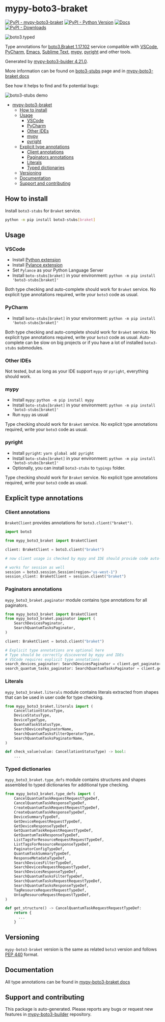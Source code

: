 <a id="mypy-boto3-braket"></a>

# mypy-boto3-braket

[![PyPI - mypy-boto3-braket](https://img.shields.io/pypi/v/mypy-boto3-braket.svg?color=blue)](https://pypi.org/project/mypy-boto3-braket)
[![PyPI - Python Version](https://img.shields.io/pypi/pyversions/mypy-boto3-braket.svg?color=blue)](https://pypi.org/project/mypy-boto3-braket)
[![Docs](https://img.shields.io/readthedocs/mypy-boto3-builder.svg?color=blue)](https://mypy-boto3-builder.readthedocs.io/)
[![PyPI - Downloads](https://img.shields.io/pypi/dw/mypy-boto3-braket?color=blue)](https://pypistats.org/packages/mypy-boto3-braket)

![boto3.typed](https://github.com/vemel/mypy_boto3_builder/raw/master/logo.png)

Type annotations for
[boto3.Braket 1.17.102](https://boto3.amazonaws.com/v1/documentation/api/1.17.102/reference/services/braket.html#Braket)
service compatible with [VSCode](https://code.visualstudio.com/),
[PyCharm](https://www.jetbrains.com/pycharm/),
[Emacs](https://www.gnu.org/software/emacs/),
[Sublime Text](https://www.sublimetext.com/),
[mypy](https://github.com/python/mypy),
[pyright](https://github.com/microsoft/pyright) and other tools.

Generated by
[mypy-boto3-buider 4.21.0](https://github.com/vemel/mypy_boto3_builder).

More information can be found on
[boto3-stubs](https://pypi.org/project/boto3-stubs/) page and in
[mypy-boto3-braket docs](https://vemel.github.io/boto3_stubs_docs/mypy_boto3_braket/)

See how it helps to find and fix potential bugs:

![boto3-stubs demo](https://github.com/vemel/mypy_boto3_builder/raw/master/demo.gif)

- [mypy-boto3-braket](#mypy-boto3-braket)
  - [How to install](#how-to-install)
  - [Usage](#usage)
    - [VSCode](#vscode)
    - [PyCharm](#pycharm)
    - [Other IDEs](#other-ides)
    - [mypy](#mypy)
    - [pyright](#pyright)
  - [Explicit type annotations](#explicit-type-annotations)
    - [Client annotations](#client-annotations)
    - [Paginators annotations](#paginators-annotations)
    - [Literals](#literals)
    - [Typed dictionaries](#typed-dictionaries)
  - [Versioning](#versioning)
  - [Documentation](#documentation)
  - [Support and contributing](#support-and-contributing)

<a id="how-to-install"></a>

## How to install

Install `boto3-stubs` for `Braket` service.

```bash
python -m pip install boto3-stubs[braket]
```

<a id="usage"></a>

## Usage

<a id="vscode"></a>

### VSCode

- Install
  [Python extension](https://marketplace.visualstudio.com/items?itemName=ms-python.python)
- Install
  [Pylance extension](https://marketplace.visualstudio.com/items?itemName=ms-python.vscode-pylance)
- Set `Pylance` as your Python Language Server
- Install `boto-stubs[braket]` in your environment:
  `python -m pip install 'boto3-stubs[braket]'`

Both type checking and auto-complete should work for `Braket` service. No
explicit type annotations required, write your `boto3` code as usual.

<a id="pycharm"></a>

### PyCharm

- Install `boto-stubs[braket]` in your environment:
  `python -m pip install 'boto3-stubs[braket]'`

Both type checking and auto-complete should work for `Braket` service. No
explicit type annotations required, write your `boto3` code as usual.
Auto-complete can be slow on big projects or if you have a lot of installed
`boto3-stubs` submodules.

<a id="other-ides"></a>

### Other IDEs

Not tested, but as long as your IDE support `mypy` or `pyright`, everything
should work.

<a id="mypy"></a>

### mypy

- Install `mypy`: `python -m pip install mypy`
- Install `boto-stubs[braket]` in your environment:
  `python -m pip install 'boto3-stubs[braket]'`
- Run `mypy` as usual

Type checking should work for `Braket` service. No explicit type annotations
required, write your `boto3` code as usual.

<a id="pyright"></a>

### pyright

- Install `pyright`: `yarn global add pyright`
- Install `boto-stubs[braket]` in your environment:
  `python -m pip install 'boto3-stubs[braket]'`
- Optionally, you can install `boto3-stubs` to `typings` folder.

Type checking should work for `Braket` service. No explicit type annotations
required, write your `boto3` code as usual.

<a id="explicit-type-annotations"></a>

## Explicit type annotations

<a id="client-annotations"></a>

### Client annotations

`BraketClient` provides annotations for `boto3.client("braket")`.

```python
import boto3

from mypy_boto3_braket import BraketClient

client: BraketClient = boto3.client("braket")

# now client usage is checked by mypy and IDE should provide code auto-complete

# works for session as well
session = boto3.session.Session(region="us-west-1")
session_client: BraketClient = session.client("braket")
```

<a id="paginators-annotations"></a>

### Paginators annotations

`mypy_boto3_braket.paginator` module contains type annotations for all
paginators.

```python
from mypy_boto3_braket import BraketClient
from mypy_boto3_braket.paginator import (
    SearchDevicesPaginator,
    SearchQuantumTasksPaginator,
)

client: BraketClient = boto3.client("braket")

# Explicit type annotations are optional here
# Type should be correctly discovered by mypy and IDEs
# VSCode requires explicit type annotations
search_devices_paginator: SearchDevicesPaginator = client.get_paginator("search_devices")
search_quantum_tasks_paginator: SearchQuantumTasksPaginator = client.get_paginator("search_quantum_tasks")
```

<a id="literals"></a>

### Literals

`mypy_boto3_braket.literals` module contains literals extracted from shapes
that can be used in user code for type checking.

```python
from mypy_boto3_braket.literals import (
    CancellationStatusType,
    DeviceStatusType,
    DeviceTypeType,
    QuantumTaskStatusType,
    SearchDevicesPaginatorName,
    SearchQuantumTasksFilterOperatorType,
    SearchQuantumTasksPaginatorName,
)

def check_value(value: CancellationStatusType) -> bool:
    ...
```

<a id="typed-dictionaries"></a>

### Typed dictionaries

`mypy_boto3_braket.type_defs` module contains structures and shapes assembled
to typed dictionaries for additional type checking.

```python
from mypy_boto3_braket.type_defs import (
    CancelQuantumTaskRequestRequestTypeDef,
    CancelQuantumTaskResponseTypeDef,
    CreateQuantumTaskRequestRequestTypeDef,
    CreateQuantumTaskResponseTypeDef,
    DeviceSummaryTypeDef,
    GetDeviceRequestRequestTypeDef,
    GetDeviceResponseTypeDef,
    GetQuantumTaskRequestRequestTypeDef,
    GetQuantumTaskResponseTypeDef,
    ListTagsForResourceRequestRequestTypeDef,
    ListTagsForResourceResponseTypeDef,
    PaginatorConfigTypeDef,
    QuantumTaskSummaryTypeDef,
    ResponseMetadataTypeDef,
    SearchDevicesFilterTypeDef,
    SearchDevicesRequestRequestTypeDef,
    SearchDevicesResponseTypeDef,
    SearchQuantumTasksFilterTypeDef,
    SearchQuantumTasksRequestRequestTypeDef,
    SearchQuantumTasksResponseTypeDef,
    TagResourceRequestRequestTypeDef,
    UntagResourceRequestRequestTypeDef,
)

def get_structure() -> CancelQuantumTaskRequestRequestTypeDef:
    return {
      ...
    }
```

<a id="versioning"></a>

## Versioning

`mypy-boto3-braket` version is the same as related `boto3` version and follows
[PEP 440](https://www.python.org/dev/peps/pep-0440/) format.

<a id="documentation"></a>

## Documentation

All type annotations can be found in
[mypy-boto3-braket docs](https://vemel.github.io/boto3_stubs_docs/mypy_boto3_braket/)

<a id="support-and-contributing"></a>

## Support and contributing

This package is auto-generated. Please reports any bugs or request new features
in [mypy-boto3-builder](https://github.com/vemel/mypy_boto3_builder/issues/)
repository.
